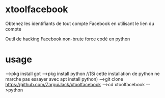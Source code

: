 # xtoolfacebook
Obtenez les identifiants de tout compte Facebook en utilisant le lien du compte

Outil de hacking Facebook non-brute force codé en python

# usage
-->pkg install got
-->pkg install python 
  //(Si cette installation de python ne marche pas essayer avec  apt install python)
-->git clone https://github.com/ZarguiJack/xtoolfacebook
-->cd xtoolfacebook
-->python
